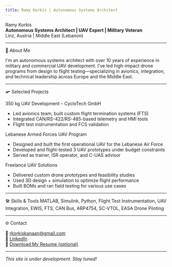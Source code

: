 ```yaml
---
title: Ramy Korkis | Autonomous Systems Architect
---
```


Ramy Korkis  
**Autonomous Systems Architect | UAV Expert | Military Veteran**  
Linz, Austria | Middle East (Lebanon)  

---

🚀 About Me

I'm an autonomous systems architect with over 10 years of experience in military and commercial UAV development. I’ve led high-impact drone programs from design to flight testing—specializing in avionics, integration, and technical leadership across Europe and the Middle East.

---

🛩️ Selected Projects

 350 kg UAV Development – CycloTech GmbH
- Led avionics team, built custom flight termination systems (FTS)
- Integrated CAN/RS-422/RS-485-based telemetry and HMI tools
- Flight test instrumentation and FCS validation

 Lebanese Armed Forces UAV Program
- Designed and built the first operational UAV for the Lebanese Air Force
- Developed and flight-tested 3 UAV prototypes under budget constraints
- Served as trainer, ISR operator, and C-UAS advisor

 Freelance UAV Solutions
- Delivered custom drone prototypes and feasibility studies
- Used 3D design + simulation to optimize flight performance
- Built BOMs and ran field testing for various use cases

---
 🛠️ Skills & Tools
MATLAB, Simulink, Python, Flight Test Instrumentation, UAV Integration, EWIS, FTS, CAN Bus, ARP4754, SC-VTOL, EASA Drone Piloting

---

🌐 Contact

📧 [rkorkiskanaan@gmail.com](mailto:rkorkiskanaan@gmail.com)  
🔗 [LinkedIn](https://www.linkedin.com/in/rkkorkis)  
📄 [Download My Resume (optional)](resume.pdf)

---

*This site is under development. Stay tuned!*

